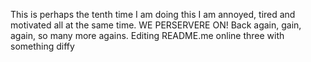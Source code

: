 This is perhaps the tenth time I am doing this I am annoyed, tired and motivated all at the same time. WE PERSERVERE ON!
Back again, gain, again, so many more agains. 
Editing README.me online three with something diffy 

